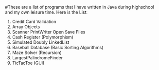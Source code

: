 #These are a list of programs that I have written in Java during highschool and my own leisure time. Here is the List:

1. Credit Card Validation
2. Array Objects
3. Scanner PrintWriter Open Save Files
4. Cash Register (Polymorphism)
5. Simulated Doubly LinkedList
6. Baseball Database (Basic Sorting Algorithms)
7. Maze Solver (Recursion)
8. LargestPalindromeFinder
9. TicTacToe (GUI)
